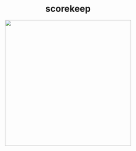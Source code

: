 <h1 align="center">scorekeep</h1>

<div align="center">
  <img align="center" height="400" src="https://i.imgur.com/ZD72M06.jpg" />
</div>
